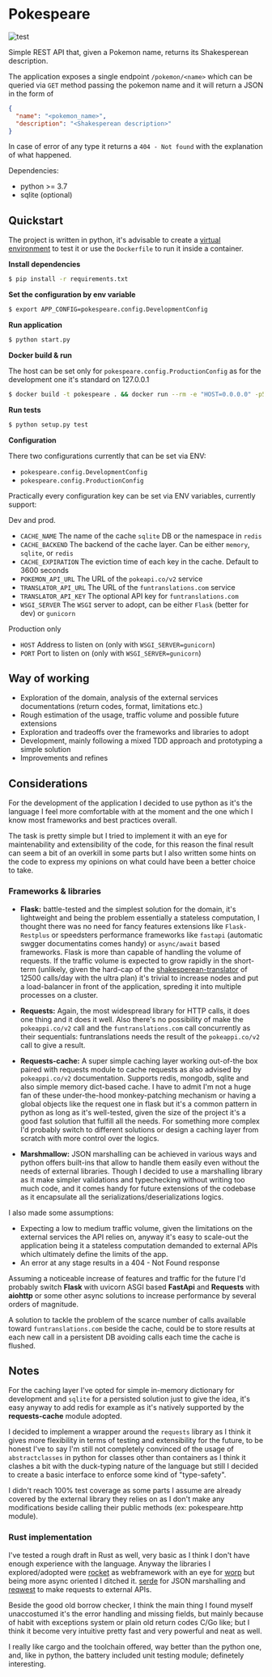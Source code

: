 Pokespeare
==========

![test](https://github.com/codepr/pokespeare/workflows/test/badge.svg)

Simple REST API that, given a Pokemon name, returns its Shakesperean description.

The application exposes a single endpoint `/pokemon/<name>` which can be queried
via `GET` method passing the pokemon name and it will return a JSON in the form of
```json
{
  "name": "<pokemon_name>",
  "description": "<Shakesperean description>"
}
```

In case of error of any type it returns a `404 - Not found` with the explanation of
what happened.

Dependencies:
- python >= 3.7
- sqlite (optional)

## Quickstart

The project is written in python, it's advisable to create a [virtual environment](https://virtualenv.pypa.io/en/latest/installation.html)
to test it or use the `Dockerfile` to run it inside a container.

**Install dependencies**
```sh
$ pip install -r requirements.txt
```

**Set the configuration by env variable**
```sh
$ export APP_CONFIG=pokespeare.config.DevelopmentConfig
```

**Run application**
```sh
$ python start.py
```

**Docker build & run**

The host can be set only for `pokespeare.config.ProductionConfig` as for the development one it's standard on 127.0.0.1
```sh
$ docker build -t pokespeare . && docker run --rm -e "HOST=0.0.0.0" -p5000:5000 pokespeare
```

**Run tests**
```sh
$ python setup.py test
```

**Configuration**

There two configurations currently that can be set via ENV:
- `pokespeare.config.DevelopmentConfig`
- `pokespeare.config.ProductionConfig`

Practically every configuration key can be set via ENV variables, currently
support:

Dev and prod.

- `CACHE_NAME` The name of the cache `sqlite` DB or the namespace in `redis`
- `CACHE_BACKEND` The backend of the cache layer. Can be either `memory`, `sqlite`, or `redis`
- `CACHE_EXPIRATION` The eviction time of each key in the cache. Default to 3600 seconds
- `POKEMON_API_URL` The URL of the `pokeapi.co/v2` service
- `TRANSLATOR_API_URL` The URL of the `funtranslations.com` service
- `TRANSLATOR_API_KEY` The optional API key for `funtranslations.com`
- `WSGI_SERVER` The `WSGI` server to adopt, can be either `Flask` (better for dev) or `gunicorn`

Production only

- `HOST` Address to listen on (only with `WSGI_SERVER=gunicorn`)
- `PORT` Port to listen on (only with `WSGI_SERVER=gunicorn`)

## Way of working

- Exploration of the domain, analysis of the external services documentations
  (return codes, format, limitations etc.)
- Rough estimation of the usage, traffic volume and possible future extensions
- Exploration and tradeoffs over the frameworks and libraries to adopt
- Development, mainly following a mixed TDD approach and prototyping a simple solution
- Improvements and refines

## Considerations

For the development of the application I decided to use python as it's the
language I feel more comfortable with at the moment and the one which I
know most frameworks and best practices overall.

The task is pretty simple but I tried to implement it with an eye for
maintenability and extensibility of the code, for this reason the final result
can seem a bit of an overkill in some parts but I also written some hints on the
code to express my opinions on what could have been a better choice to take.

### Frameworks & libraries

- **Flask:** battle-tested and the simplest solution for the domain, it's
  lightweight and being the problem essentially a stateless computation, I
  thought there was no need for fancy features extensions like `Flask-Restplus`
  or speedsters performance frameworks like `fastapi` (automatic swgger
  documentatins comes handy) or `async/await` based frameworks. Flask is more
  than capable of handling the volume of requests. If the traffic volume is
  expected to grow rapidly in the short-term (unlikely, given the hard-cap of
  the
  [shakesperean-translator](https://funtranslations.com/api/shakespeare#translate)
  of 12500 calls/day with the ultra plan) it's trivial to increase nodes and
  put a load-balancer in front of the application, spreding it into multiple
  processes on a cluster.

- **Requests:** Again, the most widespread library for HTTP calls, it does one thing
  and it does it well. Also there's no possibility of make the `pokeappi.co/v2` call
  and the `funtranslations.com` call concurrently as their sequentials: funtranslations
  needs the result of the `pokeappi.co/v2` call to give a result.

- **Requests-cache:** A super simple caching layer working out-of-the box paired with
  requests module to cache requests as also advised by `pokeappi.co/v2` documentation.
  Supports redis, mongodb, sqlite and also simple memory dict-based cache.
  I have to admit I'm not a huge fan of these under-the-hood monkey-patching mechanism
  or having a global objects like the request one in flask but it's a common pattern in python
  as long as it's well-tested, given the size of the project it's a good fast solution that
  fulfill all the needs.
  For something more complex I'd probably switch to different solutions or design a caching
  layer from scratch with more control over the logics.

- **Marshmallow:** JSON marshalling can be achieved in various ways and python offers built-ins
  that allow to handle them easily even without the needs of external libraries. Though I decided
  to use a marshalling library as it make simpler validations and typechecking without writing
  too much code, and it comes handy for future extensions of the codebase as it encapsulate
  all the serializations/deserializations logics.

I also made some assumptions:

- Expecting a low to medium traffic volume, given the limitations on the external services
  the API relies on, anyway it's easy to scale-out the application being it a stateless
  computation demanded to external APIs which ultimately define the limits of the app.
- An error at any stage results in a 404 - Not Found response

Assuming a noticeable increase of features and traffic for the future I'd
probably switch **Flask** with uvicorn ASGI based **FastApi** and **Requests**
with **aiohttp** or some other async solutions to increase performance by
several orders of magnitude.

A solution to tackle the problem of the scarce number of calls available toward
`funtranslations.com` beside the cache, could be to store results at each new
call in a persistent DB avoiding calls each time the cache is flushed.

## Notes

For the caching layer I've opted for simple in-memory dictionary for
development and `sqlite` for a persisted solution just to give the idea, it's
easy anyway to add redis for example as it's natively supported by the
**requests-cache** module adopted.

I decided to implement a wrapper around the `requests` library as I think it
gives more flexibility in terms of testing and extensibility for the future, to
be honest I've to say I'm still not completely convinced of the usage of
`abstractclasses` in python for classes other than containers as I think it
clashes a bit with the duck-typing nature of the language but still I decided
to create a basic interface to enforce some kind of "type-safety".

I didn't reach 100% test coverage as some parts I assume are already covered by
the external library they relies on as I don't make any modifications beside
calling their public methods (ex: pokespeare.http module).

### Rust implementation

I've tested a rough draft in Rust as well, very basic as I think I don't have
enough experience with the language. Anyway the libraries I explored/adopted
were [rocket](https://rocket.rs) as webframework with an eye for
[worp](https://docs.rs/warp/0.2.4/warp/) but being more async oriented I
ditched it. [serde](https://serde.rs/) for JSON marshalling and
[reqwest](https://docs.rs/reqwest/0.10.7/reqwest/) to make requests to external
APIs.

Beside the good old borrow checker, I think the main thing I found myself
unaccostumed it's the error handling and missing fields, but mainly because of
habit with exceptions system or plain old return codes C/Go like; but I think
it become very intuitive pretty fast and very powerful and neat as well.

I really like cargo and the toolchain offered, way better than the python one,
and, like in python, the battery included unit testing module; definetely
interesting.

